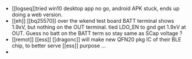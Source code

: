 - [[logseq]]tried win10 desktop app no go, android APK stuck, ends up doing a web version.
- [[eh]] [[bq25570]] over the wkend test board BATT terminal shows 1.9xV, but nothing on the OUT terminal. tied LDO_EN to gnd get 1.9xV at OUT. Guess no batt on the BATT term so stay same as SCap voltage ?
- [[remot]] [[ess]] [[dragonc]] will make new QFN20 pkg IC of their BLE chip, to better serve [[ess]] purpose ...
-
